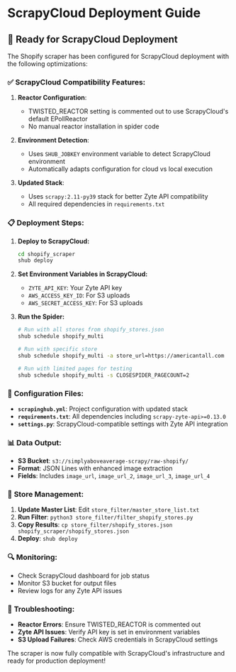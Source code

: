 # ScrapyCloud Deployment Guide

## 🚀 Ready for ScrapyCloud Deployment

The Shopify scraper has been configured for ScrapyCloud deployment with the following optimizations:

### ✅ **ScrapyCloud Compatibility Features:**

1. **Reactor Configuration**: 
   - TWISTED_REACTOR setting is commented out to use ScrapyCloud's default EPollReactor
   - No manual reactor installation in spider code

2. **Environment Detection**:
   - Uses `SHUB_JOBKEY` environment variable to detect ScrapyCloud environment
   - Automatically adapts configuration for cloud vs local execution

3. **Updated Stack**: 
   - Uses `scrapy:2.11-py39` stack for better Zyte API compatibility
   - All required dependencies in `requirements.txt`

### 📋 **Deployment Steps:**

1. **Deploy to ScrapyCloud:**
   ```bash
   cd shopify_scraper
   shub deploy
   ```

2. **Set Environment Variables in ScrapyCloud:**
   - `ZYTE_API_KEY`: Your Zyte API key
   - `AWS_ACCESS_KEY_ID`: For S3 uploads
   - `AWS_SECRET_ACCESS_KEY`: For S3 uploads

3. **Run the Spider:**
   ```bash
   # Run with all stores from shopify_stores.json
   shub schedule shopify_multi

   # Run with specific store
   shub schedule shopify_multi -a store_url=https://americantall.com

   # Run with limited pages for testing
   shub schedule shopify_multi -s CLOSESPIDER_PAGECOUNT=2
   ```

### 🔧 **Configuration Files:**

- **`scrapinghub.yml`**: Project configuration with updated stack
- **`requirements.txt`**: All dependencies including `scrapy-zyte-api>=0.13.0`
- **`settings.py`**: ScrapyCloud-compatible settings with Zyte API integration

### 📊 **Data Output:**

- **S3 Bucket**: `s3://simplyaboveaverage-scrapy/raw-shopify/`
- **Format**: JSON Lines with enhanced image extraction
- **Fields**: Includes `image_url`, `image_url_2`, `image_url_3`, `image_url_4`

### 🏪 **Store Management:**

1. **Update Master List**: Edit `store_filter/master_store_list.txt`
2. **Run Filter**: `python3 store_filter/filter_shopify_stores.py`
3. **Copy Results**: `cp store_filter/shopify_stores.json shopify_scraper/shopify_stores.json`
4. **Deploy**: `shub deploy`

### 🔍 **Monitoring:**

- Check ScrapyCloud dashboard for job status
- Monitor S3 bucket for output files
- Review logs for any Zyte API issues

### 🚨 **Troubleshooting:**

- **Reactor Errors**: Ensure TWISTED_REACTOR is commented out
- **Zyte API Issues**: Verify API key is set in environment variables
- **S3 Upload Failures**: Check AWS credentials in ScrapyCloud settings

The scraper is now fully compatible with ScrapyCloud's infrastructure and ready for production deployment!
